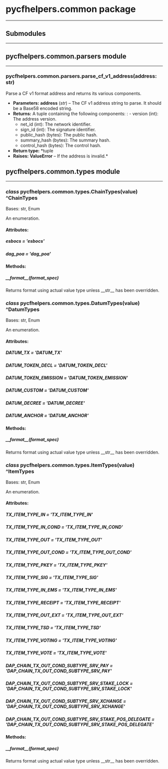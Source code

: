 # pycfhelpers.common package
---

## Submodules
---

## pycfhelpers.common.parsers module
---

### pycfhelpers.common.parsers.parse_cf_v1_address(address: str)

Parse a CF v1 format address and returns its various components.

* **Parameters:**
  **address** (*str*) – The CF v1 address string to parse. It should be a Base58 encoded string.
* **Returns:**
  A tuple containing the following components:
  : - version (int): The address version.
    - net_id (int): The network identifier.
    - sign_id (int): The signature identifier.
    - public_hash (bytes): The public hash.
    - summary_hash (bytes): The summary hash.
    - control_hash (bytes): The control hash.
* **Return type:** *tuple
* **Raises:**
  **ValueError** – If the address is invalid.*

## pycfhelpers.common.types module
---

### *class* pycfhelpers.common.types.ChainTypes(value) ^ChainTypes

Bases: str, Enum

An enumeration.

#### Attributes:

##### esbocs *= 'esbocs'*

##### dag_poa *= 'dag_poa'*

#### Methods:

##### \_\_format_\_(format_spec)

Returns format using actual value type unless \_\_str_\_ has been overridden.

### *class* pycfhelpers.common.types.DatumTypes(value) ^DatumTypes

Bases: str, Enum

An enumeration.

#### Attributes:

##### DATUM_TX *= 'DATUM_TX'*

##### DATUM_TOKEN_DECL *= 'DATUM_TOKEN_DECL'*

##### DATUM_TOKEN_EMISSION *= 'DATUM_TOKEN_EMISSION'*

##### DATUM_CUSTOM *= 'DATUM_CUSTOM'*

##### DATUM_DECREE *= 'DATUM_DECREE'*

##### DATUM_ANCHOR *= 'DATUM_ANCHOR'*

#### Methods:

##### \_\_format_\_(format_spec)

Returns format using actual value type unless \_\_str_\_ has been overridden.

### *class* pycfhelpers.common.types.ItemTypes(value) ^ItemTypes

Bases: str, Enum

An enumeration.

#### Attributes:

##### TX_ITEM_TYPE_IN *= 'TX_ITEM_TYPE_IN'*

##### TX_ITEM_TYPE_IN_COND *= 'TX_ITEM_TYPE_IN_COND'*

##### TX_ITEM_TYPE_OUT *= 'TX_ITEM_TYPE_OUT'*

##### TX_ITEM_TYPE_OUT_COND *= 'TX_ITEM_TYPE_OUT_COND'*

##### TX_ITEM_TYPE_PKEY *= 'TX_ITEM_TYPE_PKEY'*

##### TX_ITEM_TYPE_SIG *= 'TX_ITEM_TYPE_SIG'*

##### TX_ITEM_TYPE_IN_EMS *= 'TX_ITEM_TYPE_IN_EMS'*

##### TX_ITEM_TYPE_RECEIPT *= 'TX_ITEM_TYPE_RECEIPT'*

##### TX_ITEM_TYPE_OUT_EXT *= 'TX_ITEM_TYPE_OUT_EXT'*

##### TX_ITEM_TYPE_TSD *= 'TX_ITEM_TYPE_TSD'*

##### TX_ITEM_TYPE_VOTING *= 'TX_ITEM_TYPE_VOTING'*

##### TX_ITEM_TYPE_VOTE *= 'TX_ITEM_TYPE_VOTE'*

##### DAP_CHAIN_TX_OUT_COND_SUBTYPE_SRV_PAY *= 'DAP_CHAIN_TX_OUT_COND_SUBTYPE_SRV_PAY'*

##### DAP_CHAIN_TX_OUT_COND_SUBTYPE_SRV_STAKE_LOCK *= 'DAP_CHAIN_TX_OUT_COND_SUBTYPE_SRV_STAKE_LOCK'*

##### DAP_CHAIN_TX_OUT_COND_SUBTYPE_SRV_XCHANGE *= 'DAP_CHAIN_TX_OUT_COND_SUBTYPE_SRV_XCHANGE'*

##### DAP_CHAIN_TX_OUT_COND_SUBTYPE_SRV_STAKE_POS_DELEGATE *= 'DAP_CHAIN_TX_OUT_COND_SUBTYPE_SRV_STAKE_POS_DELEGATE'*

#### Methods:

##### \_\_format_\_(format_spec)

Returns format using actual value type unless \_\_str_\_ has been overridden.


